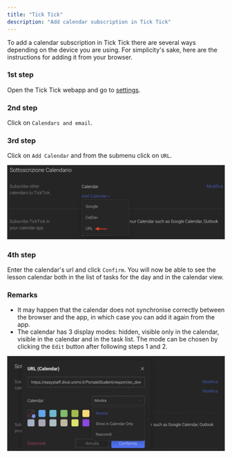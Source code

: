 ```yaml
---
title: "Tick Tick"
description: "Add calendar subscription in Tick Tick"
---
```

To add a calendar subscription in Tick Tick there are several ways depending on the device you are using. For simplicity's sake, here are the instructions for adding it from your browser.

### 1st step
Open the Tick Tick webapp and go to [settings](https://ticktick.com/webapp/#settings).

### 2nd step
Click on `Calendars and email`.

### 3rd step
Click on `Add Calendar` and from the submenu click on `URL`.

![3](./3.png)

### 4th step
Enter the calendar's url and click `Confirm`. You will now be able to see the lesson calendar both in the list of tasks for the day and in the calendar view.

### Remarks
- It may happen that the calendar does not synchronise correctly between the browser and the app, in which case you can add it again from the app.
- The calendar has 3 display modes: hidden, visible only in the calendar, visible in the calendar and in the task list. The mode can be chosen by clicking the `Edit` button after following steps 1 and 2.

![5](./5.png)